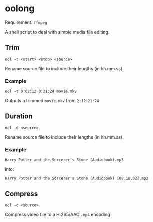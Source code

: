 # oolong
Requirement: `ffmpeg`

A shell script to deal with simple media file editing.

## Trim
`ool -t <start> <stop> <source>`

Rename source file to include their lengths (in hh.mm.ss).

### Example
`ool -t 0:02:12 0:21:24 movie.mkv`

Outputs a trimmed `movie.mkv` from `2:12`-`21:24`

## Duration
`ool -d <source>`

Rename source file to include their lengths (in hh.mm.ss).

### Example
`Harry Potter and the Sorcerer's Stone (Audiobook).mp3`

into:

`Harry Potter and the Sorcerer's Stone (Audiobook) [08.18.02].mp3`

## Compress
`ool -c <source>`

Compress video file to a H.265/AAC `.mp4` encoding.
